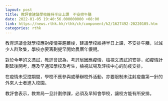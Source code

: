 ```yaml
---
layout: post
title: 教評會建議學校維持半日上課　不安排午膳
date: 2022-01-05 19:40:56.000000000 +08:00
link: https://news.rthk.hk/rthk/ch/component/k2/1627492-20220105.htm
categories: rthk
---
```


教育評議會就學校應對疫情突趨嚴峻，建議學校維持半日上課，不安排午膳，以減少人群聚集，學校亦要籌劃提早開始農曆年假期。

對於今年的文憑試，教評會認為，考評局因應疫情，檢視文憑試的安排，如疫情計劃延後開考，應及早通知學校及考生，檢視試場及評核中心的防疫安排。

在疫情未受控期間，學校不應參與或舉辦校外活動，亦要限制未注射疫苗第一針的外來人士者進入校園。

教評會表示，教育局一旦計劃停課，必須及早知會學校，讓校方能有所安排。
